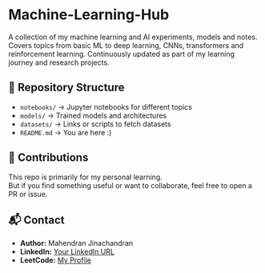 # Machine-Learning-Hub
A collection of my machine learning and AI experiments, models and notes. Covers topics from basic ML to deep learning, CNNs, transformers and reinforcement learning. Continuously updated as part of my learning journey and research projects.

## 📂 Repository Structure
- `notebooks/` → Jupyter notebooks for different topics  
- `models/` → Trained models and architectures  
- `datasets/` → Links or scripts to fetch datasets  
- `README.md` → You are here :)
  
## 🤝 Contributions
This repo is primarily for my personal learning.  
But if you find something useful or want to collaborate, feel free to open a PR or issue. 

## 📬 Contact
- **Author:** Mahendran Jinachandran  
- **LinkedIn:** [Your LinkedIn URL](https://www.linkedin.com/in/mahendran-jinachandran/)  
- **LeetCode:** [My Profile](https://leetcode.com/u/mahendran29/)   
